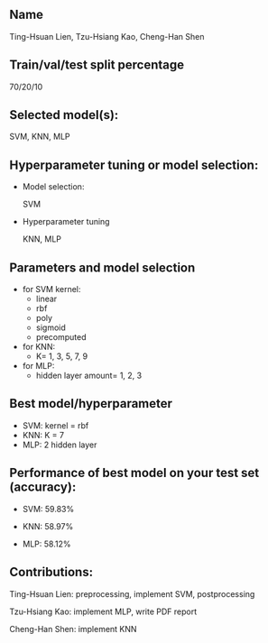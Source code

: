## Name

Ting-Hsuan Lien, Tzu-Hsiang Kao, Cheng-Han Shen

## Train/val/test split percentage

70/20/10

## Selected model(s):

SVM, KNN, MLP

## Hyperparameter tuning or model selection: 

- Model selection:

  SVM

- Hyperparameter tuning

  KNN, MLP

## Parameters and model selection

- for SVM kernel: 
  - linear
  - rbf
  - poly
  - sigmoid
  - precomputed
- for KNN:
  - K= 1, 3, 5, 7, 9
- for MLP:
  - hidden layer amount= 1, 2, 3

## Best model/hyperparameter

- SVM: kernel = rbf
- KNN: K = 7
- MLP: 2 hidden layer

## Performance of best model on your test set (accuracy):

- SVM: 59.83%

- KNN: 58.97%

- MLP: 58.12%

## Contributions:

Ting-Hsuan Lien: preprocessing, implement SVM, postprocessing

Tzu-Hsiang Kao: implement MLP, write PDF report

Cheng-Han Shen: implement KNN